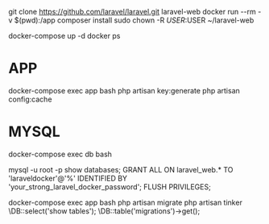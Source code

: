 
git clone https://github.com/laravel/laravel.git laravel-web
docker run --rm -v $(pwd):/app composer install
sudo chown -R $USER:$USER ~/laravel-web

docker-compose up -d
docker ps

# APP
docker-compose exec app bash
php artisan key:generate
php artisan config:cache

# MYSQL

docker-compose exec db bash

mysql -u root -p
show databases;
GRANT ALL ON laravel_web.* TO 'laraveldocker'@'%' IDENTIFIED BY 'your_strong_laravel_docker_password';
FLUSH PRIVILEGES;

docker-compose exec app bash
php artisan migrate
php artisan tinker
\DB::select('show tables');
\DB::table('migrations')->get();